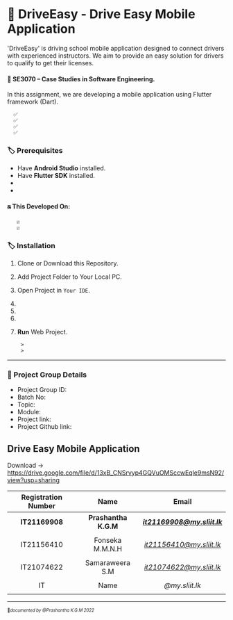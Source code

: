 # **🚗 DriveEasy -  Drive Easy Mobile Application**
'DriveEasy' is  driving school mobile application designed to connect drivers with experienced instructors. We aim to provide an easy solution for drivers to qualify to get their licenses.

#### 🔖 SE3070 – Case Studies in Software Engineering.
  In this assignment, we are developing a mobile application using Flutter framework (Dart). 
 
      ✅  
      ✅   
      ✅ 
      ✅ 


### 🏷️ Prerequisites

- Have **Android Studio** installed.
- Have **Flutter SDK** installed.
- 
- 

#### 🔛 This Developed On: 
       ☑️ 
       ☑️ 


### 🏷️ Installation

01.  Clone or Download this Repository.
02.  Add Project Folder to Your Local PC.
03.  Open Project in `Your IDE`.
04.  
05.  
06.  
07. **Run** Web Project. 

         > 
         >

_____________________

### 🔖 Project Group Details

* Project Group ID: 
* Batch No: 
* Topic: 
* Module: 
* Project link: 
* Project Github link: 

## Drive Easy Mobile Application
Download -> https://drive.google.com/file/d/13xB_CNSrvyp4GQVuOMSccwEqle9msN92/view?usp=sharing

| Registration Number |         Name         |            Email             |
|:-------------------:|:--------------------:|:----------------------------:|
|   **IT21169908**    | **Prashantha K.G.M** | ***it21169908@my.sliit.lk*** |
|                     |                      |                              |
|     IT21156410      |   Fonseka M.M.N.H    |   *it21156410@my.sliit.lk*   |
|                     |                      |                              |
|       IT21074622       |   Samaraweera S.M    |   *it21074622@my.sliit.lk*   |
|                     |                      |                              |
|         IT          |         Name         |        *@my.sliit.lk*        |
|                     |                      |                              |

______________


<sub><sup>📌*documented by @Prashantha K.G.M 2022*</sup></sub>

